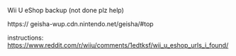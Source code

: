 Wii U eShop backup (not done plz help)

https:// geisha-wup.cdn.nintendo.net/geisha/#top


instructions:
https://www.reddit.com/r/wiiu/comments/1edtksf/wii_u_eshop_urls_i_found/
